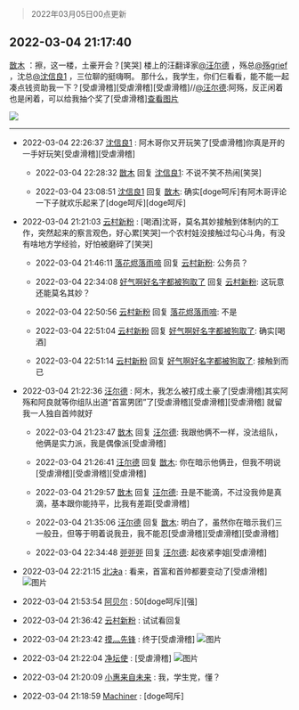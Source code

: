 > 2022年03月05日00点更新
<link rel="stylesheet" href="https://cdn.jsdelivr.net/gh/taotie6/sampleJSON@main/css/photo_show.css">
<meta name="referrer" content="no-referrer" />


 ## 2022-03-04 21:17:40 

 [㪚木](https://www.coolapk.com/feed/33998062?shareKey=Mjg4NmJkM2Y2OTJhNjIyMjFhODQ~) ：擦，这一楼，土豪开会？[笑哭]
楼上的汪翻译家<a class="feed-link-uname" href="/u/汪尔德">@汪尔德</a> ，殇总<a class="feed-link-uname" href="/u/殇grief">@殇grief</a> ，沈总<a class="feed-link-uname" href="/u/沈信良1">@沈信良1</a> ，三位聊的挺嗨啊。
那什么，我学生，你们仨看看，能不能一起凑点钱资助我一下？[受虐滑稽][受虐滑稽][受虐滑稽]//<a class="feed-link-uname" href="/u/汪尔德">@汪尔德</a>:阿殇，反正闲着也是闲着<!--break-->，可以给我抽个奖了[受虐滑稽]<a class="feed-forward-pic" href="http://image.coolapk.com/feed/2019/0509/12/1081091_5794_614@418x238.gif">查看图片</a> 

<div class="album">
<img class="img-item" src="https://image.coolapk.com/feed/2019/0413/20/1081091_1555160214_1508@450x250.gif" />
</div>

 ------- 

- 2022-03-04 22:26:37 [沈信良1](uid=3130347) : 阿木哥你又开玩笑了[受虐滑稽]你真是开的一手好玩笑[受虐滑稽][受虐滑稽] 

    - 2022-03-04 22:28:32 [㪚木](uid=1081091) 回复 [沈信良1](uid=3130347): 不说不笑不热闹[笑哭] 

    - 2022-03-04 23:08:51 [沈信良1](uid=3130347) 回复 [㪚木](uid=1081091): 确实[doge呵斥]有阿木哥评论一下子就欢乐起来了[doge呵斥][doge呵斥] 

- 2022-03-04 21:21:03 [云村新粉](uid=809098) : [喝酒]沈哥，莫名其妙接触到体制内的工作，突然起来的察言观色，好心累[笑哭]一个农村娃没接触过勾心斗角，有没有啥地方学经验，好怕被磨碎了[笑哭] 

    - 2022-03-04 21:46:11 [落花烬落雨啼](uid=1966083) 回复 [云村新粉](uid=809098): 公务员？ 

    - 2022-03-04 22:34:08 [好气啊好名字都被狗取了](uid=1229616) 回复 [云村新粉](uid=809098): 这玩意还能莫名其妙？ 

    - 2022-03-04 22:50:56 [云村新粉](uid=809098) 回复 [落花烬落雨啼](uid=1966083): 不是 

    - 2022-03-04 22:51:04 [云村新粉](uid=809098) 回复 [好气啊好名字都被狗取了](uid=1229616): 确实[喝酒] 

    - 2022-03-04 22:51:14 [云村新粉](uid=809098) 回复 [好气啊好名字都被狗取了](uid=1229616): 接触到而已 

- 2022-03-04 21:22:36 [汪尔德](uid=1595236) : 阿木，我怎么被打成土豪了[受虐滑稽]其实阿殇和阿良就等你组队出道“首富男团”了[受虐滑稽][受虐滑稽][受虐滑稽] 就留我一人独自首帅就好 

    - 2022-03-04 21:23:47 [㪚木](uid=1081091) 回复 [汪尔德](uid=1595236): 我跟他俩不一样，没法组队，他俩是实力派，我是偶像派[受虐滑稽] 

    - 2022-03-04 21:26:41 [汪尔德](uid=1595236) 回复 [㪚木](uid=1081091): 你在暗示他俩丑，但我不明说[受虐滑稽][受虐滑稽][受虐滑稽] 

    - 2022-03-04 21:29:57 [㪚木](uid=1081091) 回复 [汪尔德](uid=1595236): 丑是不能滴，不过没我帅是真滴，基本跟你能持平，比我有差距[受虐滑稽] 

    - 2022-03-04 21:35:06 [汪尔德](uid=1595236) 回复 [㪚木](uid=1081091): 明白了，虽然你在暗示我们三一般丑，但等于明着说我丑，我不能忍[受虐滑稽][受虐滑稽][受虐滑稽] 

    - 2022-03-04 22:34:48 [戼戼戼](uid=4044548) 回复 [汪尔德](uid=1595236): 起夜紧李姐[受虐滑稽] 

- 2022-03-04 22:21:15 [北决a](uid=1918537) : 看来，首富和首帅都要变动了[受虐滑稽] ![图片](https://image.coolapk.com/feed/2022/0224/11/1074807_da27197b_4409_1651_165@828x542.jpeg)

- 2022-03-04 21:53:54 [阿贝尔](uid=717920) : 50[doge呵斥][强] 

- 2022-03-04 21:36:42 [云村新粉](uid=809098) : 试试看回复 

- 2022-03-04 21:23:42 [摸灬先锋](uid=1006954) : 终于[受虐滑稽] ![图片](https://image.coolapk.com/feed/2022/0304/21/1006954_ece5ed8b_0221_5329_565@800x642.jpeg)

- 2022-03-04 21:22:04 [净坛使](uid=1518317) : [受虐滑稽] ![图片](https://image.coolapk.com/feed/2022/0304/21/1518317_63f230d9_0124_2035_152@1093x1049.jpeg)

- 2022-03-04 21:20:09 [小惠来自未来](uid=847097) : 我，学生党，懂？ 

- 2022-03-04 21:18:59 [Machiner](uid=3114536) : [doge呵斥] 

